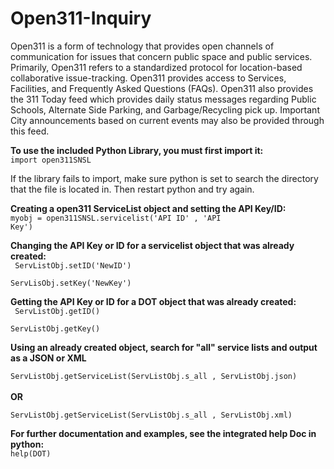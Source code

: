 <h1>Open311-Inquiry</h1>
<p>
Open311 is a form of technology that provides open channels of communication for issues that concern public space and public services. Primarily, Open311 refers to a standardized protocol for location-based collaborative issue-tracking.   Open311 provides access to Services, Facilities, and Frequently Asked Questions (FAQs).  Open311 also provides the 311 Today feed which provides daily status messages regarding Public Schools, Alternate Side Parking, and Garbage/Recycling pick up. Important City announcements based on current events may also be provided through this feed.  
</p>


<b>To use the included Python Library, you must first import it:</b><br />
<code>import open311SNSL</code>

If the library fails to import, make sure python is set to search the directory that the file is located in. Then restart python and try again.



<b>Creating a open311 ServiceList object and setting the API Key/ID:</b><br />
<code>myobj = open311SNSL.servicelist('API ID' , 'API Key') </code>


<b>Changing the API Key or ID for a servicelist object that was already created: </b><br />
<code>
ServListObj.setID('NewID')<br />
ServLisObj.setKey('NewKey')
</code>


<b>Getting the API Key or ID for a DOT object that was already created: </b><br />
<code>
ServListObj.getID() <br />
ServListObj.getKey()
</code>


<b> Using an already created object, search for "all" service lists and output as a JSON or XML</b><br />
<code>
ServListObj.getServiceList(ServListObj.s_all , ServListObj.json)
</code><br />
<b>OR</b><br />
<code>
ServListObj.getServiceList(ServListObj.s_all , ServListObj.xml)
</code>




<b>For further documentation and examples, see the integrated help Doc in python:</b><br />
<code>help(DOT) </code>







